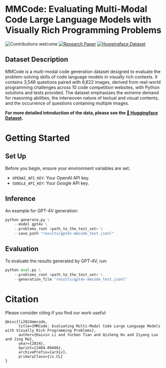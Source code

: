 # MMCode: Evaluating Multi-Modal Code Large Language Models with Visually Rich Programming Problems
![Contributions welcome](https://img.shields.io/badge/contributions-welcome-orange.svg?style=flat-square)
[![Research Paper](https://img.shields.io/badge/Paper-brightgreen.svg?style=flat-square)](https://arxiv.org/abs/2404.09486)
[![Huggingface Dataset](https://img.shields.io/badge/Dataset-blue.svg?style=flat-square)](https://huggingface.co/datasets/likaixin/MMCode)
<!-- <div style="text-align: center; font-size:14pt">
    <a href="https://arxiv.org/abs/2404.09486">Paper</a> | 
    <a href="https://huggingface.co/datasets/likaixin/MMCode">Huggingface Dataset</a>
</div> -->

## Dataset Description
MMCode is a multi-modal code generation dataset designed to evaluate the problem-solving skills of code language models in visually rich contexts. 
It contains 3,548 questions paired with 6,622 images, derived from real-world programming challenges across 10 code competition websites, with Python solutions and tests provided. 
The dataset emphasizes the extreme demand for reasoning abilities, the interwoven nature of textual and visual contents, and the occurrence of questions containing multiple images.

**For more detailed introduction of the data, please see the [🤗 Huggingface Dataset](https://huggingface.co/datasets/likaixin/MMCode).**
# Getting Started

## Set Up

Before you begin, ensure your environment variables are set:

- `OPENAI_API_KEY`: Your OpenAI API key.
- `GOOGLE_API_KEY`: Your Google API key.

## Inference
An example for GPT-4V generation:
```python
python generate.py \
    --model gpt4v \
    --problems_root <path_to_the_test_set> \
    --save_path "results/gpt4v-mmcode_test.jsonl"
```

## Evaluation
To evaluate the results generated by GPT-4V, run:
```python
python eval.py \
    --problems_root <path_to_the_test_set> \
    --generation_file "results/gpt4v-mmcode_test.jsonl"
```

# Citation
Please consider citing if you find our work useful:
```plain
@misc{li2024mmcode,
      title={MMCode: Evaluating Multi-Modal Code Large Language Models with Visually Rich Programming Problems}, 
      author={Kaixin Li and Yuchen Tian and Qisheng Hu and Ziyang Luo and Jing Ma},
      year={2024},
      eprint={2404.09486},
      archivePrefix={arXiv},
      primaryClass={cs.CL}
}
```